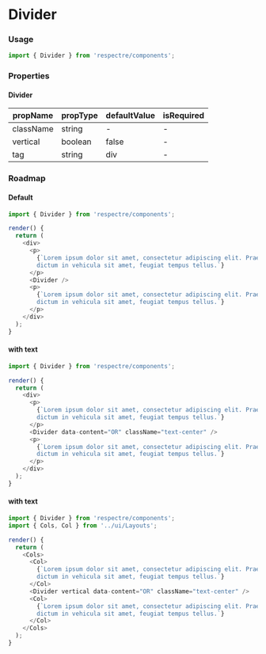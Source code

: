 # Divider

### Usage

```js
import { Divider } from 'respectre/components';
```

### Properties

#### Divider

| propName  | propType | defaultValue | isRequired |
| --------- | -------- | ------------ | ---------- |
| className | string   | -            | -          |
| vertical  | boolean  | false        | -          |
| tag       | string   | div          | -          |


### Roadmap

#### Default

```js
import { Divider } from 'respectre/components';

render() {
  return (
    <div>
      <p>
        {`Lorem ipsum dolor sit amet, consectetur adipiscing elit. Praesent risus leo, 
        dictum in vehicula sit amet, feugiat tempus tellus.`}
      </p>
      <Divider />
      <p>
        {`Lorem ipsum dolor sit amet, consectetur adipiscing elit. Praesent risus leo, 
        dictum in vehicula sit amet, feugiat tempus tellus.`}
      </p>
    </div>
  );
}
```
#### with text

```js
import { Divider } from 'respectre/components';

render() {
  return (
    <div>
      <p>
        {`Lorem ipsum dolor sit amet, consectetur adipiscing elit. Praesent risus leo, 
        dictum in vehicula sit amet, feugiat tempus tellus.`}
      </p>
      <Divider data-content="OR" className="text-center" />
      <p>
        {`Lorem ipsum dolor sit amet, consectetur adipiscing elit. Praesent risus leo, 
        dictum in vehicula sit amet, feugiat tempus tellus.`}
      </p>
    </div>
  );
}
```

#### with text

```js
import { Divider } from 'respectre/components';
import { Cols, Col } from '../ui/Layouts';

render() {
  return (
    <Cols>
      <Col>
        {`Lorem ipsum dolor sit amet, consectetur adipiscing elit. Praesent risus leo, 
        dictum in vehicula sit amet, feugiat tempus tellus.`}
      </Col>
      <Divider vertical data-content="OR" className="text-center" />
      <Col>
        {`Lorem ipsum dolor sit amet, consectetur adipiscing elit. Praesent risus leo, 
        dictum in vehicula sit amet, feugiat tempus tellus.`}
      </Col>
    </Cols>
  );
}
```
